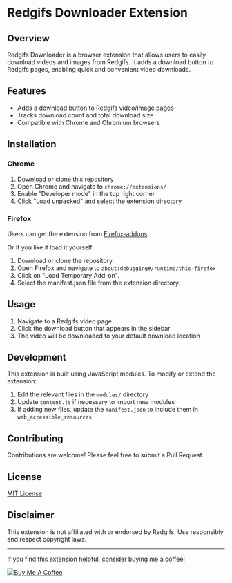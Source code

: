 # Redgifs Downloader Extension

## Overview

Redgifs Downloader is a browser extension that allows users to easily download videos and images from Redgifs. It adds a download button to Redgifs pages, enabling quick and convenient video downloads.

## Features

- Adds a download button to Redgifs video/image pages
- Tracks download count and total download size
- Compatible with Chrome and Chromium browsers

## Installation

### Chrome

1. [Download](https://github.com/Jerryj1127/Redgifs-Downloader-Extension/releases/tag/v1.0.0) or clone this repository
2. Open Chrome and navigate to `chrome://extensions/`
3. Enable "Developer mode" in the top right corner
4. Click "Load unpacked" and select the extension directory

### Firefox

Users can get the extension from [Firefox-addons](https://addons.mozilla.org/en-US/firefox/addon/redgifs-downloader-for-ff/)

Or if you like it load it yourself:
1. Download or clone the repository.
2. Open Firefox and navigate to `about:debugging#/runtime/this-firefox`
3. Click on "Load Temporary Add-on".
4. Select the manifest.json file from the extension directory.

## Usage

1. Navigate to a Redgifs video page
2. Click the download button that appears in the sidebar
3. The video will be downloaded to your default download location

## Development

This extension is built using JavaScript modules. To modify or extend the extension:

1. Edit the relevant files in the `modules/` directory
2. Update `content.js` if necessary to import new modules
3. If adding new files, update the `manifest.json` to include them in `web_accessible_resources`

## Contributing

Contributions are welcome! Please feel free to submit a Pull Request.

## License

[MIT License](LICENSE)

## Disclaimer

This extension is not affiliated with or endorsed by Redgifs. Use responsibly and respect copyright laws.

---

If you find this extension helpful, consider buying me a coffee!

[![Buy Me A Coffee](https://www.buymeacoffee.com/assets/img/custom_images/orange_img.png)](https://www.buymeacoffee.com/jerryjoshy)
